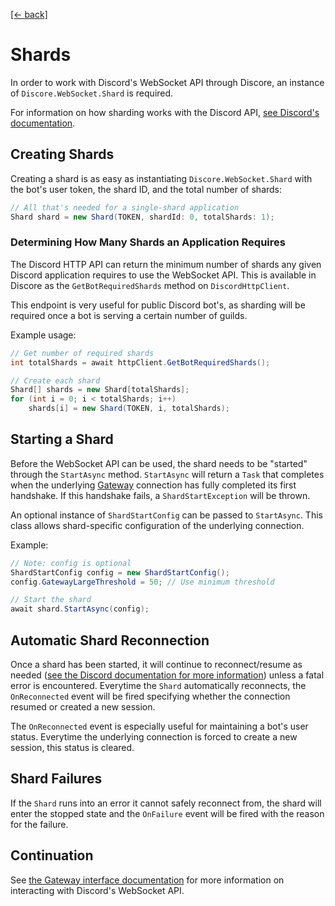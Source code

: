 [[← back]](./README.md)

# Shards

In order to work with Discord's WebSocket API through Discore, an instance of `Discore.WebSocket.Shard` is required.

For information on how sharding works with the Discord API, [see Discord's documentation](https://discordapp.com/developers/docs/topics/gateway#sharding).

## Creating Shards

Creating a shard is as easy as instantiating `Discore.WebSocket.Shard` with the bot's user token, the shard ID, and the total number of shards:

```csharp
// All that's needed for a single-shard application
Shard shard = new Shard(TOKEN, shardId: 0, totalShards: 1);
```

### Determining How Many Shards an Application Requires
The Discord HTTP API can return the minimum number of shards any given Discord application requires to use the WebSocket API. This is available in Discore as the `GetBotRequiredShards` method on `DiscordHttpClient`.

This endpoint is very useful for public Discord bot's, as sharding will be required once a bot is serving a certain number of guilds.

Example usage:

```csharp
// Get number of required shards
int totalShards = await httpClient.GetBotRequiredShards();

// Create each shard
Shard[] shards = new Shard[totalShards];
for (int i = 0; i < totalShards; i++)
    shards[i] = new Shard(TOKEN, i, totalShards);
```

## Starting a Shard
Before the WebSocket API can be used, the shard needs to be "started" through the `StartAsync` method. `StartAsync` will return a `Task` that completes when the underlying [Gateway](https://discordapp.com/developers/docs/topics/gateway) connection has fully completed its first handshake. If this handshake fails, a `ShardStartException` will be thrown.

An optional instance of `ShardStartConfig` can be passed to `StartAsync`. This class allows shard-specific configuration of the underlying connection.

Example:
```csharp
// Note: config is optional
ShardStartConfig config = new ShardStartConfig();
config.GatewayLargeThreshold = 50; // Use minimum threshold

// Start the shard
await shard.StartAsync(config);
```

## Automatic Shard Reconnection
Once a shard has been started, it will continue to reconnect/resume as needed ([see the Discord documentation for more information](https://discordapp.com/developers/docs/topics/gateway#resuming)) unless a fatal error is encountered. Everytime the `Shard` automatically reconnects, the `OnReconnected` event will be fired specifying whether the connection resumed or created a new session.

The `OnReconnected` event is especially useful for maintaining a bot's user status. Everytime the underlying connection is forced to create a new session, this status is cleared.

## Shard Failures
If the `Shard` runs into an error it cannot safely reconnect from, the shard will enter the stopped state and the `OnFailure` event will be fired with the reason for the failure.

## Continuation
See [the Gateway interface documentation](./Gateway-Interface.md) for more information on interacting with Discord's WebSocket API.